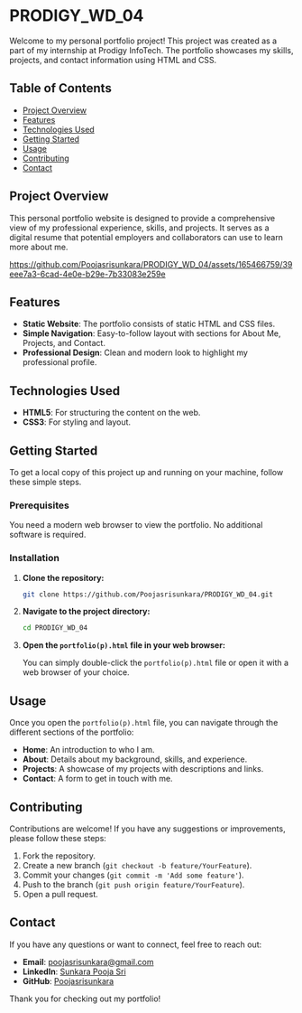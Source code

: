 # PRODIGY_WD_04
Welcome to my personal portfolio project! This project was created as a part of my internship at Prodigy InfoTech. The portfolio showcases my skills, projects, and contact information using HTML and CSS.

## Table of Contents

- [Project Overview](#project-overview)
- [Features](#features)
- [Technologies Used](#technologies-used)
- [Getting Started](#getting-started)
- [Usage](#usage)
- [Contributing](#contributing)
- [Contact](#contact)

## Project Overview

This personal portfolio website is designed to provide a comprehensive view of my professional experience, skills, and projects. It serves as a digital resume that potential employers and collaborators can use to learn more about me.


https://github.com/Poojasrisunkara/PRODIGY_WD_04/assets/165466759/39eee7a3-6cad-4e0e-b29e-7b33083e259e


## Features

- **Static Website**: The portfolio consists of static HTML and CSS files.
- **Simple Navigation**: Easy-to-follow layout with sections for About Me, Projects, and Contact.
- **Professional Design**: Clean and modern look to highlight my professional profile.

## Technologies Used

- **HTML5**: For structuring the content on the web.
- **CSS3**: For styling and layout.

## Getting Started

To get a local copy of this project up and running on your machine, follow these simple steps.

### Prerequisites

You need a modern web browser to view the portfolio. No additional software is required.

### Installation

1. **Clone the repository:**

    ```bash
    git clone https://github.com/Poojasrisunkara/PRODIGY_WD_04.git
    ```

2. **Navigate to the project directory:**

    ```bash
    cd PRODIGY_WD_04
    ```

3. **Open the `portfolio(p).html` file in your web browser:**

    You can simply double-click the `portfolio(p).html` file or open it with a web browser of your choice.

## Usage

Once you open the `portfolio(p).html` file, you can navigate through the different sections of the portfolio:

- **Home**: An introduction to who I am.
- **About**: Details about my background, skills, and experience.
- **Projects**: A showcase of my projects with descriptions and links.
- **Contact**: A form to get in touch with me.

## Contributing

Contributions are welcome! If you have any suggestions or improvements, please follow these steps:

1. Fork the repository.
2. Create a new branch (`git checkout -b feature/YourFeature`).
3. Commit your changes (`git commit -m 'Add some feature'`).
4. Push to the branch (`git push origin feature/YourFeature`).
5. Open a pull request.

## Contact

If you have any questions or want to connect, feel free to reach out:

- **Email**: poojasrisunkara@gmail.com
- **LinkedIn**: [Sunkara Pooja Sri](https://www.linkedin.com/in/pooja-sri-sunkara-b93b90259/)
- **GitHub**: [Poojasrisunkara](https://github.com/Poojasrisunkara)

Thank you for checking out my portfolio!
